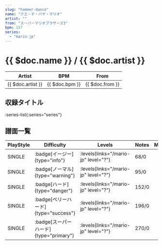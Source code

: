 ```yaml
---
slug: "hammer-dance"
name: "クエ・テ・バヤ・マリオ"
artist: ""
from: "スーパーマリオブラザーズ3"
bpm: 157
series:
  - "mario-jp"
---
```


# {{ $doc.name }} / {{ $doc.artist }}

|Artist|BPM|From|
|------|---|----|
|{{ $doc.artist }}|{{ $doc.bpm }}|{{ $doc.from }}|

## 収録タイトル

:series-list{:series="series"}

## 譜面一覧

|PlayStyle|Difficulty|Levels|Notes|Movie|
|---------|----------|------|-----|-----|
|SINGLE| :badge[イージー]{type="info"}| :levels{links="/mario-jp" level="?"}|68/0||
|SINGLE| :badge[ノーマル]{type="warning"}| :levels{links="/mario-jp" level="?"}|95/0||
|SINGLE| :badge[ハード]{type="danger"}| :levels{links="/mario-jp" level="?"}|152/0||
|SINGLE| :badge[ベリーハード]{type="success"}| :levels{links="/mario-jp" level="?"}|196/0||
|SINGLE| :badge[スーパーハード]{type="primary"}| :levels{links="/mario-jp" level="?"}|270/0||
